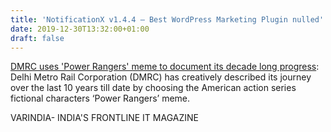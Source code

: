 ```yaml
---
title: 'NotificationX v1.4.4 – Best WordPress Marketing Plugin nulled'
date: 2019-12-30T13:32:00+01:00
draft: false
---
```


[DMRC uses 'Power Rangers' meme to document its decade long progress](https://varindia.com/news/dmrc-uses-power-rangers-meme-to-document-its-decade-long-progress#.XgnvahkqV0g.blogger): Delhi Metro Rail Corporation (DMRC) has creatively described its journey over the last 10 years till date by choosing the American action series fictional characters ‘Power Rangers’ meme.  
  
VARINDIA- INDIA'S FRONTLINE IT MAGAZINE